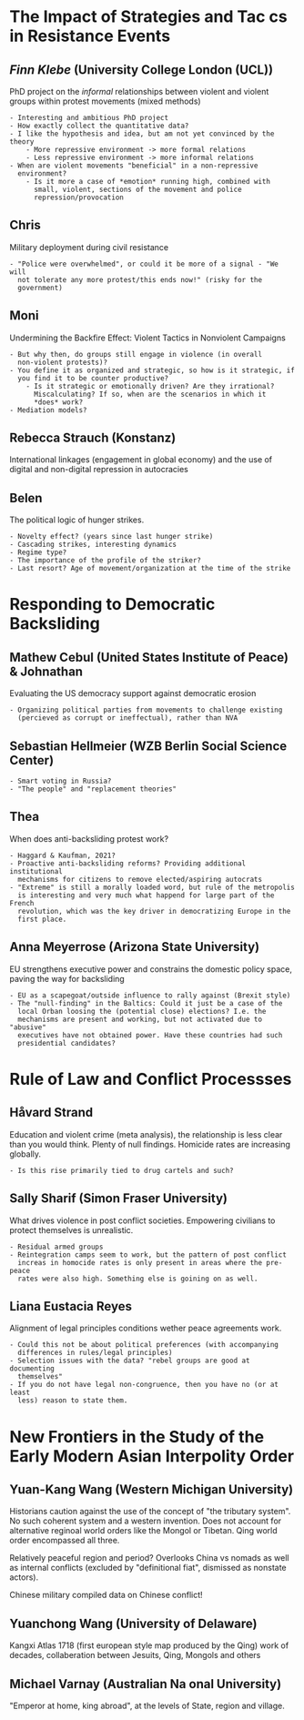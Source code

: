 The Impact of Strategies and Tac cs in Resistance Events
========================================================

*Finn Klebe* (University College London (UCL))
----------------------------------------------

PhD project on the *informal* relationships between violent and violent groups
within protest movements (mixed methods) 

	- Interesting and ambitious PhD project
	- How exactly collect the quantitative data?
	- I like the hypothesis and idea, but am not yet convinced by the theory
		- More repressive environment -> more formal relations
		- Less repressive environment -> more informal relations
	- When are violent movements "beneficial" in a non-repressive
	  environment?
	  	- Is it more a case of *emotion* running high, combined with
		  small, violent, sections of the movement and police
		  repression/provocation

Chris
-----

Military deployment during civil resistance

	- "Police were overwhelmed", or could it be more of a signal - "We will
	  not tolerate any more protest/this ends now!" (risky for the
	  government)

Moni
----

Undermining the Backfire Effect: Violent Tactics in Nonviolent Campaigns

	- But why then, do groups still engage in violence (in overall
	  non-violent protests)?
	- You define it as organized and strategic, so how is it strategic, if
	  you find it to be counter productive?
		- Is it strategic or emotionally driven? Are they irrational?
		  Miscalculating? If so, when are the scenarios in which it
		  *does* work?
	- Mediation models?

Rebecca Strauch (Konstanz)
--------------------------

International linkages (engagement in global economy) and the use of digital and
non-digital repression in autocracies

Belen
-----

The political logic of hunger strikes.

	- Novelty effect? (years since last hunger strike)
	- Cascading strikes, interesting dynamics
	- Regime type?
	- The importance of the profile of the striker?
	- Last resort? Age of movement/organization at the time of the strike

Responding to Democratic Backsliding
===================================

Mathew Cebul (United States Institute of Peace) & Johnathan
----------------------------------------------------------

Evaluating the US democracy support against democratic erosion

	- Organizing political parties from movements to challenge existing
	  (percieved as corrupt or ineffectual), rather than NVA
	
Sebastian Hellmeier (WZB Berlin Social Science Center)
-----------------------------------------------------
	
	- Smart voting in Russia?
	- "The people" and "replacement theories"

Thea
----

When does anti-backsliding protest work?

	- Haggard & Kaufman, 2021?
	- Proactive anti-backsliding reforms? Providing additional institutional
	  mechanisms for citizens to remove elected/aspiring autocrats
	- "Extreme" is still a morally loaded word, but rule of the metropolis
	  is interesting and very much what happend for large part of the French
	  revolution, which was the key driver in democratizing Europe in the
	  first place.

Anna Meyerrose (Arizona State University)
-----------------------------------------

EU strengthens executive power and constrains the domestic policy space, paving
the way for backsliding

	- EU as a scapegoat/outside influence to rally against (Brexit style)
	- The "null-finding" in the Baltics: Could it just be a case of the
	  local Orban loosing the (potential close) elections? I.e. the 
	  mechanisms are present and working, but not activated due to "abusive"
	  executives have not obtained power. Have these countries had such
	  presidential candidates?

Rule of Law and Conflict Processses
===================================

Håvard Strand 
--------------

Education and violent crime (meta analysis), the relationship is less clear than
you would think. Plenty of null findings. Homicide rates are increasing
globally.
	
	- Is this rise primarily tied to drug cartels and such?

Sally Sharif (Simon Fraser University)
--------------------------------------

What drives violence in post conflict societies. Empowering civilians to protect
themselves is unrealistic.

	- Residual armed groups
	- Reintegration camps seem to work, but the pattern of post conflict
	  increas in homocide rates is only present in areas where the pre-peace
	  rates were also high. Something else is goining on as well.
	
Liana Eustacia Reyes
--------------------

Alignment of legal principles conditions wether peace agreements work.

	- Could this not be about political preferences (with accompanying
	  differences in rules/legal principles)
	- Selection issues with the data? "rebel groups are good at documenting
	  themselves"
	- If you do not have legal non-congruence, then you have no (or at least
	  less) reason to state them.

New Frontiers in the Study of the Early Modern Asian Interpolity Order
======================================================================

Yuan-Kang Wang (Western Michigan University)
--------------------------------------------

Historians caution against the use of the concept of "the tributary system". No
such coherent system and a western invention. Does not account for alternative
reginoal world orders like the Mongol or Tibetan. Qing world order encompassed
all three.

Relatively peaceful region and period? Overlooks China vs nomads as well as
internal conflicts (excluded by "definitional fiat", dismissed as nonstate
actors).

Chinese military compiled data on Chinese conflict!

Yuanchong Wang (University of Delaware)
---------------------------------------

Kangxi Atlas 1718 (first european style map produced by the Qing) work of
decades, collaberation between Jesuits, Qing, Mongols and others

Michael Varnay (Australian Na onal University)
----------------------------------------------

"Emperor at home, king abroad", at the levels of State, region and village.



